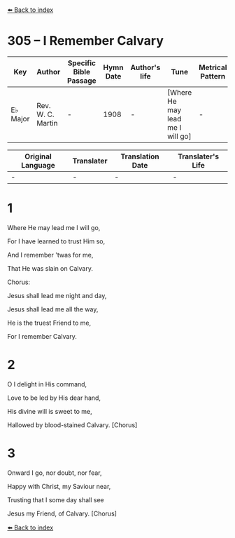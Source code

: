 [⬅️ Back to index](../README.md)

# 305 – I Remember Calvary

Key | Author   | Specific Bible Passage     |Hymn Date |Author's life |Tune |Metrical Pattern   |Composer/Source
-- | --------- | ---------------------------|----------|--------------|-----|-------------------|-------------  
E♭ Major |Rev. W. C. Martin |- |1908 |- |[Where He may lead me I will go] |- |J. M. Black

Original Language | Translater | Translation Date   | Translater's Life  
----------------- | --------- | --------------------|-------------     
\- |- |- |-




# 1

Where He may lead me I will go,

For I have learned to trust Him so,

And I remember 'twas for me,

That He was slain on Calvary.



Chorus:

Jesus shall lead me night and day,

Jesus shall lead me all the way,

He is the truest Friend to me,

For I remember Calvary.



# 2

O I delight in His command,

Love to be led by His dear hand,

His divine will is sweet to me,

Hallowed by blood-stained Calvary.  [Chorus]



# 3

Onward I go, nor doubt, nor fear,

Happy with Christ, my Saviour near,

Trusting that I some day shall see

Jesus my Friend, of Calvary.  [Chorus]

[⬅️ Back to index](../README.md)
